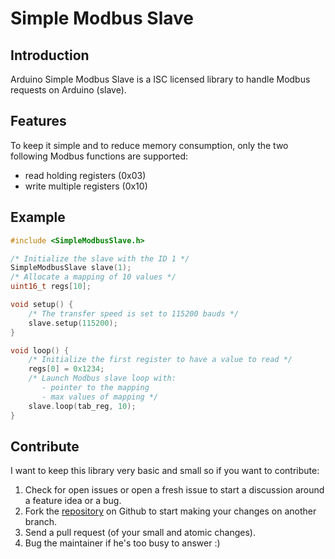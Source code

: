 Simple Modbus Slave
=========

Introduction
------------

Arduino Simple Modbus Slave is a ISC licensed library to handle Modbus requests on Arduino (slave).


Features
--------

To keep it simple and to reduce memory consumption, only the two following
Modbus functions are supported:

* read holding registers (0x03)
* write multiple registers (0x10)

Example
-------

```c
#include <SimpleModbusSlave.h>

/* Initialize the slave with the ID 1 */
SimpleModbusSlave slave(1);
/* Allocate a mapping of 10 values */
uint16_t regs[10];

void setup() {
    /* The transfer speed is set to 115200 bauds */
    slave.setup(115200);
}

void loop() {
    /* Initialize the first register to have a value to read */
    regs[0] = 0x1234;
    /* Launch Modbus slave loop with:
       - pointer to the mapping
       - max values of mapping */
    slave.loop(tab_reg, 10);
}
```

Contribute
----------

I want to keep this library very basic and small so if you want to contribute:

1. Check for open issues or open a fresh issue to start a discussion around a feature idea or a bug.
2. Fork the [repository](https://github.com/kolod/Arduino-Simple-Modbus-Slave/) on Github to start making your changes on another
   branch.
3. Send a pull request (of your small and atomic changes).
4. Bug the maintainer if he's too busy to answer :)
